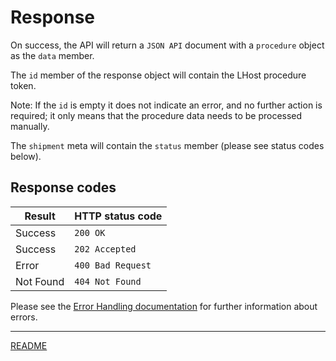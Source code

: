 # Response

On success, the API will return a `JSON API` document with a `procedure` object as the `data` member.  

The `id` member of the response object will contain the LHost procedure token.

Note: If the `id` is empty it does not indicate an error, and no further action is required; it only means that the procedure data needs to be processed manually.

The `shipment` meta will contain the `status` member (please see status codes below).

## Response codes

| Result    | HTTP status code  |
|-----------|-------------------|
| Success   | `200 OK`          |
| Success   | `202 Accepted`    |
| Error     | `400 Bad Request` |
| Not Found | `404 Not Found`   |

Please see the [Error Handling documentation](../../ErrorHandling.md) for further information about errors.

---

[README](../../../README.md)
